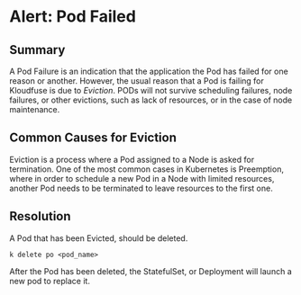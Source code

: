 # Alert: Pod Failed

## Summary

A Pod Failure is an indication that the application the Pod has failed for one reason or another.  However, the usual reason that a Pod is failing for Kloudfuse is due to *Eviction*.  PODs will not survive scheduling failures, node failures, or other evictions, such as lack of resources, or in the case of node maintenance.

## Common Causes for Eviction

Eviction is a process where a Pod assigned to a Node is asked for termination. One of the most common cases in Kubernetes is Preemption, where in order to schedule a new Pod in a Node with limited resources, another Pod needs to be terminated to leave resources to the first one.

## Resolution

A Pod that has been Evicted, should be deleted.

`k delete po <pod_name>`

After the Pod has been deleted, the StatefulSet, or Deployment will launch a new pod to replace it.
